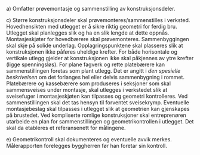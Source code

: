 a) Omfatter prøvemontasje og sammenstilling av konstruksjonsdeler.

c) Større konstruksjonsdeler skal prøvemonteres/sammenstilles i verksted.
Hovedhensikten med utlegget er å sikre riktig geometri for ferdig bru. Utlegget skal planlegges slik og ha en slik lengde at dette oppnås. Montasjeskjøter for hovedbærere skal prøvemonteres.
Sammenbyggingen skal skje på solide underlag. Opplagringspunktene skal plasseres slik at konstruksjonen ikke påføres uheldige krefter. For både horisontale og vertikale utlegg gjelder at konstruksjonen ikke skal påkjennes av ytre krefter (ligge spenningsløs).
For plane fagverk og rette platebærere kan sammenstillingen foretas som plant utlegg. Det er angitt i *den spesielle beskrivelsen* om det forlanges hel eller delvis sammenbygning i rommet.
Platebærere og kassebærere som produseres i seksjoner som skal sammensveises under montasje, skal utlegges i verkstedet slik at sveisefuger i montasjeskjøten kan tilpasses og geometri kontrolleres. Ved sammenstillingen skal det tas hensyn til forventet sveisekrymp.
Eventuelle montasjebeslag skal tilpasses i utlegget slik at geometrien kan gjenskapes på brustedet. Ved kompliserte romlige konstruksjoner skal entreprenøren utarbeide en plan for sammenstillingen og geometrikontrollen i utlegget. Det skal da etableres et referansenett for målingene.

e) Geometrikontroll skal dokumenteres og eventuelle avvik merkes. Målerapporten forelegges byggherren før han foretar sin kontroll.

